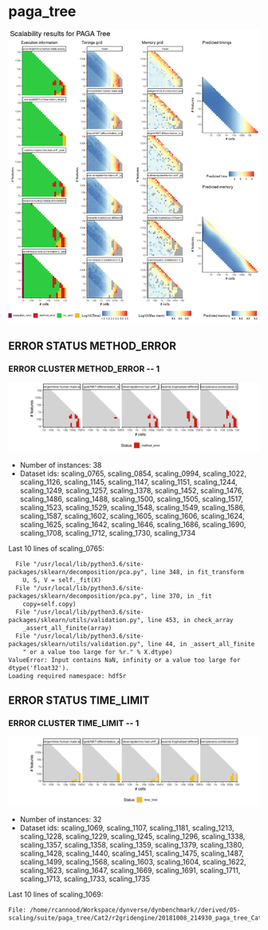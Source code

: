 # paga_tree
![Overview](paga_tree.png)

## ERROR STATUS METHOD_ERROR

### ERROR CLUSTER METHOD_ERROR -- 1
![Cluster plot](error_class_plots/paga_tree_method_error_1.png)

 * Number of instances: 38
 * Dataset ids: scaling_0765, scaling_0854, scaling_0994, scaling_1022, scaling_1126, scaling_1145, scaling_1147, scaling_1151, scaling_1244, scaling_1249, scaling_1257, scaling_1378, scaling_1452, scaling_1476, scaling_1486, scaling_1488, scaling_1500, scaling_1505, scaling_1517, scaling_1523, scaling_1529, scaling_1548, scaling_1549, scaling_1586, scaling_1587, scaling_1602, scaling_1605, scaling_1606, scaling_1624, scaling_1625, scaling_1642, scaling_1646, scaling_1686, scaling_1690, scaling_1708, scaling_1712, scaling_1730, scaling_1734

Last 10 lines of scaling_0765:
```
  File "/usr/local/lib/python3.6/site-packages/sklearn/decomposition/pca.py", line 348, in fit_transform
    U, S, V = self._fit(X)
  File "/usr/local/lib/python3.6/site-packages/sklearn/decomposition/pca.py", line 370, in _fit
    copy=self.copy)
  File "/usr/local/lib/python3.6/site-packages/sklearn/utils/validation.py", line 453, in check_array
    _assert_all_finite(array)
  File "/usr/local/lib/python3.6/site-packages/sklearn/utils/validation.py", line 44, in _assert_all_finite
    " or a value too large for %r." % X.dtype)
ValueError: Input contains NaN, infinity or a value too large for dtype('float32').
Loading required namespace: hdf5r
```

## ERROR STATUS TIME_LIMIT

### ERROR CLUSTER TIME_LIMIT -- 1
![Cluster plot](error_class_plots/paga_tree_time_limit_1.png)

 * Number of instances: 32
 * Dataset ids: scaling_1069, scaling_1107, scaling_1181, scaling_1213, scaling_1228, scaling_1229, scaling_1245, scaling_1296, scaling_1338, scaling_1357, scaling_1358, scaling_1359, scaling_1379, scaling_1380, scaling_1428, scaling_1440, scaling_1451, scaling_1475, scaling_1487, scaling_1499, scaling_1568, scaling_1603, scaling_1604, scaling_1622, scaling_1623, scaling_1647, scaling_1669, scaling_1691, scaling_1711, scaling_1713, scaling_1733, scaling_1735

Last 10 lines of scaling_1069:
```
File: /home/rcannood/Workspace/dynverse/dynbenchmark//derived/05-scaling/suite/paga_tree/Cat2/r2gridengine/20181008_214930_paga_tree_Cat2_NNIZUgvHrL/log/log.389.e.txt
```


